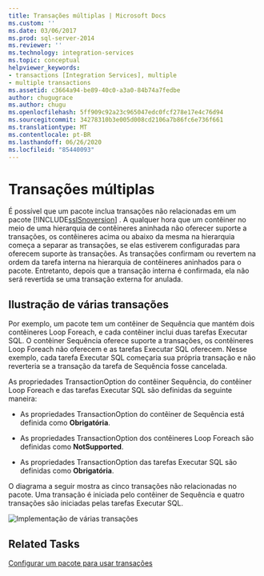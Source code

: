 ```yaml
---
title: Transações múltiplas | Microsoft Docs
ms.custom: ''
ms.date: 03/06/2017
ms.prod: sql-server-2014
ms.reviewer: ''
ms.technology: integration-services
ms.topic: conceptual
helpviewer_keywords:
- transactions [Integration Services], multiple
- multiple transactions
ms.assetid: c3664a94-be89-40c0-a3a0-84b74a7fedbe
author: chugugrace
ms.author: chugu
ms.openlocfilehash: 5ff909c92a23c965047edc0fcf278e17e4c76d94
ms.sourcegitcommit: 34278310b3e005d008cd2106a7b86fc6e736f661
ms.translationtype: MT
ms.contentlocale: pt-BR
ms.lasthandoff: 06/26/2020
ms.locfileid: "85440093"
---
```

# <a name="multiple-transactions"></a>Transações múltiplas
  É possível que um pacote inclua transações não relacionadas em um pacote [!INCLUDE[ssISnoversion](../includes/ssisnoversion-md.md)] . A qualquer hora que um contêiner no meio de uma hierarquia de contêineres aninhada não oferecer suporte a transações, os contêineres acima ou abaixo da mesma na hierarquia começa a separar as transações, se elas estiverem configuradas para oferecem suporte às transações. As transações confirmam ou revertem na ordem da tarefa interna na hierarquia de contêineres aninhados para o pacote. Entretanto, depois que a transação interna é confirmada, ela não será revertida se uma transação externa for anulada.

## <a name="illustration-of-multiple-transactions"></a>Ilustração de várias transações
 Por exemplo, um pacote tem um contêiner de Sequência que mantém dois contêineres Loop Foreach, e cada contêiner inclui duas tarefas Executar SQL. O contêiner Sequência oferece suporte a transações, os contêineres Loop Foreach não oferecem e as tarefas Executar SQL oferecem. Nesse exemplo, cada tarefa Executar SQL começaria sua própria transação e não reverteria se a transação da tarefa de Sequência fosse cancelada.

 As propriedades TransactionOption do contêiner Sequência, do contêiner Loop Foreach e das tarefas Executar SQL são definidas da seguinte maneira:

-   As propriedades TransactionOption do contêiner de Sequência está definida como **Obrigatória**.

-   As propriedades TransactionOption dos contêineres Loop Foreach são definidas como **NotSupported**.

-   As propriedades TransactionOption das tarefas Executar SQL são definidas como **Obrigatória**.

 O diagrama a seguir mostra as cinco transações não relacionadas no pacote. Uma transação é iniciada pelo contêiner de Sequência e quatro transações são iniciadas pelas tarefas Executar SQL.

 ![Implementação de várias transações](media/mw-dts-trans2.gif "Implementação de várias transações")

## <a name="related-tasks"></a>Related Tasks
 [Configurar um pacote para usar transações](../relational-databases/native-client-ole-db-transactions/transactions.md)


